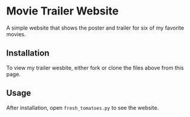 # Movie Trailer Website

A simple website that shows the poster and trailer for six of my favorite movies.

## Installation

To view my trailer wesbite, either fork or clone the files above from this page.

## Usage

After installation, open `fresh_tomatoes.py` to see the website.